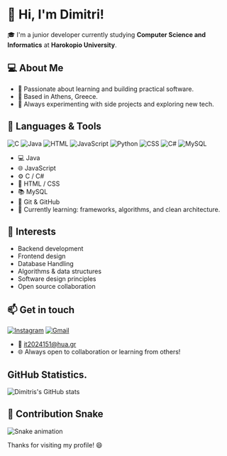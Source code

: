 # 👋 Hi, I'm Dimitri!

🎓 I'm a junior developer currently studying **Computer Science and Informatics** at **Harokopio University**.

## 💻 About Me

- 🧠 Passionate about learning and building practical software.
- 📍 Based in Athens, Greece.
- 🚀 Always experimenting with side projects and exploring new tech.

## 🧰 Languages & Tools
![C](https://img.shields.io/badge/C-00599C?style=for-the-badge&logo=c&logoColor=white)
![Java](https://img.shields.io/badge/Java-ED8B00?style=for-the-badge&logo=java&logoColor=white)
![HTML](https://img.shields.io/badge/HTML5-E34F26?style=for-the-badge&logo=html5&logoColor=white)
![JavaScript](https://img.shields.io/badge/JavaScript-F7DF1E?style=for-the-badge&logo=javascript&logoColor=black)
![Python](https://img.shields.io/badge/Python-3776AB?style=for-the-badge&logo=python&logoColor=white)
![CSS](https://img.shields.io/badge/CSS3-1572B6?style=for-the-badge&logo=css3&logoColor=white)
![C#](https://img.shields.io/badge/C%23-239120?style=for-the-badge&logo=c-sharp&logoColor=white)
![MySQL](https://img.shields.io/badge/MySQL-%2300f.svg?style=for-the-badge&logo=mysql&logoColor=white)

- 💻 Java
- 🌐 JavaScript
- ⚙️ C / C#
- 🎨 HTML / CSS
- 📚 MySQL 
- 📁 Git & GitHub
- 🧪 Currently learning: frameworks, algorithms, and clean architecture.

## 📌 Interests

- Backend development
- Frontend design
- Database Handling
- Algorithms & data structures
- Software design principles
- Open source collaboration

## 📫 Get in touch
[![Instagram](https://img.shields.io/badge/Instagram-%23E4405F.svg?style=for-the-badge&logo=instagram&logoColor=white)](https://instagram.com/puma.loc0)
[![Gmail](https://img.shields.io/badge/Gmail-D14836?style=for-the-badge&logo=gmail&logoColor=white)](mailto:it2024151@hua.gr)

- 📧 it2024151@hua.gr
- 🌐 Always open to collaboration or learning from others!
  
## GitHub Statistics.
![Dimitris's GitHub stats](https://github-readme-stats.vercel.app/api?username=xSen1or&show_icons=true&theme=radical) 

## 🐍 Contribution Snake
![Snake animation](https://github.com/xSenitor/xSen1or/blob/output/github-contribution-grid-snake.svg)






Thanks for visiting my profile! 😄
